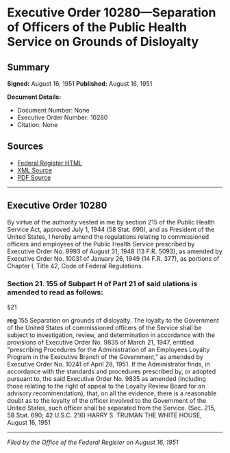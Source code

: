 # Executive Order 10280—Separation of Officers of the Public Health Service on Grounds of Disloyalty

## Summary

**Signed:** August 16, 1951
**Published:** August 16, 1951

**Document Details:**
- Document Number: None
- Executive Order Number: 10280
- Citation: None

## Sources
- [Federal Register HTML](https://www.presidency.ucsb.edu/documents/executive-order-10280-separation-officers-the-public-health-service-grounds-disloyalty)
- [XML Source](None)
- [PDF Source](None)

---

## Executive Order 10280

By virtue of the authority vested in me by section 215 of the Public Health Service Act, approved July 1, 1944 (58 Stat. 690), and as President of the United States, I hereby amend the regulations relating to commissioned officers and employees of the Public Health Service prescribed by Executive Order No. 9993 of August 31, 1948 (13 F.R. 5093), as amended by Executive Order No. 10031 of January 26, 1949 (14 F.R. 377), as portions of Chapter I, Title 42, Code of Federal Regulations.

### Section 21. 155 of Subpart H of Part 21 of said ulations is amended to read as follows:

§21

**reg**
155 Separation on grounds of disloyalty. The loyalty to the Government of the United States of commissioned officers of the Service shall be subject to investigation, review, and determination in accordance with the provisions of Executive Order No. 9835 of March 21, 1947, entitled "prescribing Procedures for the Administration of an Employees Loyalty Program in the Executive Branch of the Government," as amended by Executive Order No. 10241 of April 28, 1951. If the Administrator finds, in accordance with the standards and procedures prescribed by, or adopted pursuant to, the said Executive Order No. 9835 as amended (including those relating to the right of appeal to the Loyalty Review Board for an advisory recommendation), that, on all the evidence, there is a reasonable doubt as to the loyalty of the officer involved to the Government of the United States, such officer shall be separated from the Service.
(Sec. 215, 58 Stat. 690; 42 U.S.C. 216)
HARRY S. TRUMAN
THE WHITE HOUSE,
August 16, 1951

---

*Filed by the Office of the Federal Register on August 16, 1951*
